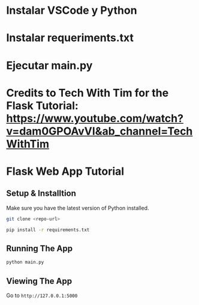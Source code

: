 # Instalar  VSCode y Python
# Instalar  requeriments.txt
# Ejecutar main.py



# Credits to Tech With Tim for the Flask Tutorial: https://www.youtube.com/watch?v=dam0GPOAvVI&ab_channel=TechWithTim
# Flask Web App Tutorial

## Setup & Installtion

Make sure you have the latest version of Python installed.

```bash
git clone <repo-url>
```

```bash
pip install -r requirements.txt
```

## Running The App

```bash
python main.py
```

## Viewing The App

Go to `http://127.0.0.1:5000`
